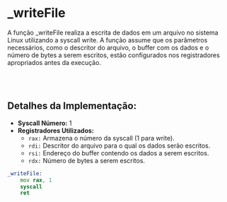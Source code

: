 # _writeFile
A função _writeFile realiza a escrita de dados em um arquivo no sistema Linux utilizando a syscall write. A função assume que os parâmetros necessários, como o descritor do arquivo, o buffer com os dados e o número de bytes a serem escritos, estão configurados nos registradores apropriados antes da execução.

<br><br>

## Detalhes da Implementação:
- **Syscall Número:** 1
- **Registradores Utilizados:**
    - `rax:` Armazena o número da syscall (1 para write).
    - `rdi:` Descritor do arquivo para o qual os dados serão escritos.
    - `rsi:` Endereço do buffer contendo os dados a serem escritos.
    - `rdx:` Número de bytes a serem escritos.

```asm
_writeFile:
    mov rax, 1
    syscall
    ret
```